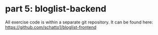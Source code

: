 # part 5: bloglist-backend

All exercise code is within a separate git repository. It can be found here: https://github.com/schatto1/bloglist-frontend